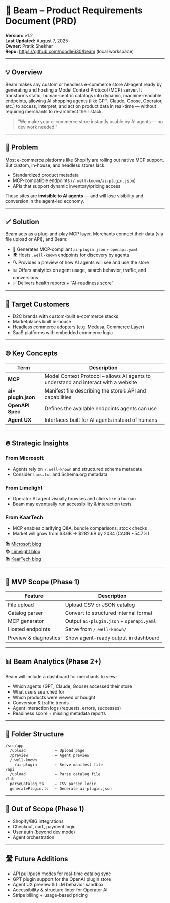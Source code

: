 # 📄 Beam – Product Requirements Document (PRD)

**Version:** v1.2  
**Last Updated:** August 7, 2025  
**Owner:** Pratik Shekhar  
**Repo:** https://github.com/noodle630/beam (local workspace)  

---

## 💡 Overview

Beam makes any custom or headless e-commerce store AI-agent ready by generating and hosting a Model Context Protocol (MCP) server. It transforms static, human-centric catalogs into dynamic, machine-readable endpoints, allowing AI shopping agents (like GPT, Claude, Goose, Operator, etc.) to access, interpret, and act on product data in real-time — without requiring merchants to re-architect their stack.

> “We make your e-commerce store instantly usable by AI agents — no dev work needed.”

---

## 🧨 Problem

Most e-commerce platforms like Shopify are rolling out native MCP support. But custom, in-house, and headless stores lack:

- Standardized product metadata
- MCP-compatible endpoints (`/.well-known/ai-plugin.json`)
- APIs that support dynamic inventory/pricing access

These sites are **invisible to AI agents** — and will lose visibility and conversion in the agent-led economy.

---

## ✅ Solution

Beam acts as a plug-and-play MCP layer. Merchants connect their data (via file upload or API), and Beam:

- 🧠 Generates MCP-compliant `ai-plugin.json` + `openapi.yaml`
- 🌍 Hosts `.well-known` endpoints for discovery by agents
- 🔍 Provides a preview of how AI agents will see and use the store
- 📊 Offers analytics on agent usage, search behavior, traffic, and conversions
- ✅ Delivers health reports + “AI-readiness score”

---

## 🎯 Target Customers

- D2C brands with custom-built e-commerce stacks
- Marketplaces built in-house
- Headless commerce adopters (e.g. Medusa, Commerce Layer)
- SaaS platforms with embedded commerce logic

---

## 🌐 Key Concepts

| Term              | Description |
|-------------------|-------------|
| **MCP**           | Model Context Protocol – allows AI agents to understand and interact with a website |
| **ai-plugin.json**| Manifest file describing the store’s API and capabilities |
| **OpenAPI Spec**  | Defines the available endpoints agents can use |
| **Agent UX**      | Interfaces built for AI agents instead of humans |

---

## 🔥 Strategic Insights

### From Microsoft
- Agents rely on `/.well-known` and structured schema metadata
- Consider `llms.txt` and Schema.org metadata

### From Limelight
- Operator AI agent visually browses and clicks like a human
- Beam may eventually run accessibility & interaction tests

### From KaarTech
- MCP enables clarifying Q&A, bundle comparisons, stock checks
- Market will grow from $3.6B → $282.6B by 2034 (CAGR ~54.7%)

📚 [Microsoft blog](https://techcommunity.microsoft.com/blog/azure-ai-foundry-blog/the-future-of-ai-optimize-your-site-for-agents---its-cool-to-be-a-tool/4434189)  
📚 [Limelight blog](https://limelightmarketing.com/blogs/openai-operator-ecommerce-ai-shopping-preparation/)  
📚 [KaarTech blog](https://www.kaartech.com/blogs/ai-shopping-agents-for-e-commerce-site/)

---

## 🧱 MVP Scope (Phase 1)

| Feature                    | Description |
|----------------------------|-------------|
| File upload                | Upload CSV or JSON catalog |
| Catalog parser             | Convert to structured internal format |
| MCP generator              | Output `ai-plugin.json` + `openapi.yaml` |
| Hosted endpoints           | Serve from `/.well-known/` |
| Preview & diagnostics      | Show agent-ready output in dashboard |

---

## 📊 Beam Analytics (Phase 2+)

Beam will include a dashboard for merchants to view:

- Which agents (GPT, Claude, Goose) accessed their store
- What users searched for
- Which products were viewed or bought
- Conversion & traffic trends
- Agent interaction logs (requests, errors, successes)
- Readiness score + missing metadata reports

---

## 📂 Folder Structure

```bash
/src/app
  /upload             ← Upload page
  /preview            ← Agent preview
  /.well-known
    /ai-plugin        ← Serve manifest file
/api
  /upload             ← Parse catalog file
/lib
  parseCatalog.ts     ← CSV parser logic
  generatePlugin.ts   ← Generate ai-plugin.json
```

---

## 🚧 Out of Scope (Phase 1)

- Shopify/BIG integrations
- Checkout, cart, payment logic
- User auth (beyond dev mode)
- Agent orchestration

---

## 🛣️ Future Additions

- API pull/push modes for real-time catalog sync
- GPT plugin support for the OpenAI plugin store
- Agent UX preview & LLM behavior sandbox
- Accessibility & structure linter for Operator AI
- Stripe billing + usage-based pricing